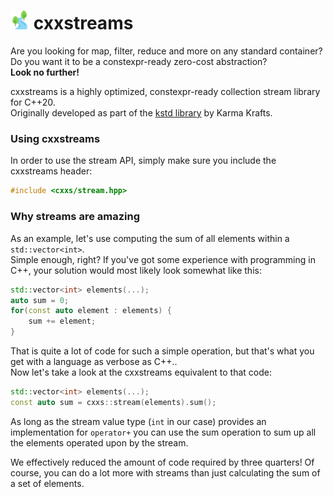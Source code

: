 # <img src="https://raw.githubusercontent.com/KitsuneAlex/cxxstreams/master/branding/logo.svg" width="6%"></img> cxxstreams
Are you looking for map, filter, reduce and more on any standard container?  
Do you want it to be a constexpr-ready zero-cost abstraction?  
**Look no further!**

cxxstreams is a highly optimized, constexpr-ready collection stream library for C++20.  
Originally developed as part of the [kstd library](https://git.karmakrafts.dev/kk/kstd)
by Karma Krafts.

### Using cxxstreams
In order to use the stream API, simply make sure you include the cxxstreams header:
```cpp 
#include <cxxs/stream.hpp>
```

### Why streams are amazing
As an example, let's use computing the sum of all elements within a `std::vector<int>`.  
Simple enough, right? If you've got some experience with programming in C++, your solution
would most likely look somewhat like this:

```cpp
std::vector<int> elements(...);
auto sum = 0;
for(const auto element : elements) {
    sum += element;
}
```

That is quite a lot of code for such a simple operation, but that's what you get with a language as verbose as C++..  
Now let's take a look at the cxxstreams equivalent to that code:

```cpp 
std::vector<int> elements(...);
const auto sum = cxxs::stream(elements).sum();
```

As long as the stream value type (`int` in our case) provides an implementation for `operator+` you can use the sum operation
to sum up all the elements operated upon by the stream.

We effectively reduced the amount of code required by three quarters! Of course, you can do a lot more with streams than just 
calculating the sum of a set of elements.